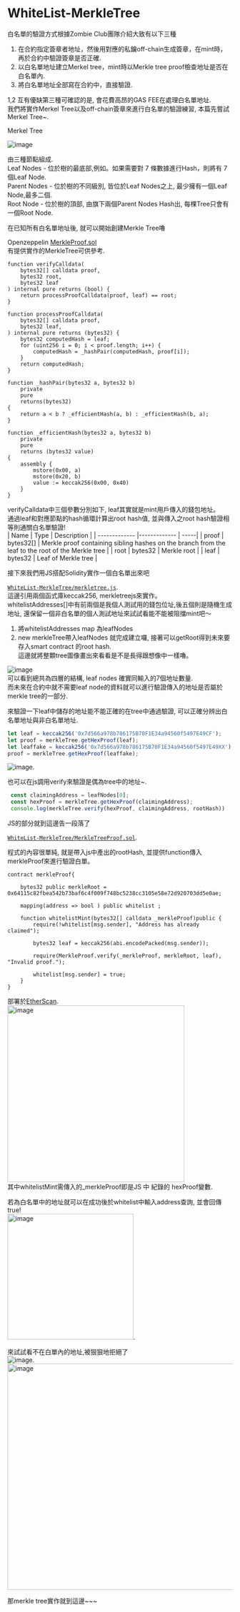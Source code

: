 # WhiteList-MerkleTree
白名單的驗證方式根據Zombie Club團隊介紹大致有以下三種
1. 在合約指定簽章者地址，然後用對應的私鑰off-chain生成簽章，在mint時，再於合約中驗證簽章是否正確.  
2. 以白名單地址建立Merkel tree，mint時以Merkle tree proof檢查地址是否在白名單內.  
3. 將白名單地址全部寫在合約中，直接驗證.  

1,2 互有優缺第三種可確認的是, 會花費高昂的GAS FEE在處理白名單地址.  
我們將實作Merkel Tree以及off-chain簽章來進行白名單的驗證練習, 本篇先嘗試Merkel Tree~.  

Merkel Tree

![image](https://user-images.githubusercontent.com/24216536/197123828-1ab168d8-3bc0-4288-9c06-28755aefc3b5.png)

由三種節點組成.  
Leaf Nodes - 位於樹的最底部,例如。如果需要對 7 條數據進行Hash，則將有 7 個Leaf Node.  
Parent Nodes - 位於樹的不同級別, 皆位於Leaf Nodes之上, 最少擁有一個Leaf Node,最多二個.  
Root Node - 位於樹的頂部, 由旗下兩個Parent Nodes Hash出, 每棵Tree只會有一個Root Node.  

在已知所有白名單地址後, 就可以開始創建Merkle Tree嚕   

Openzeppelin [MerkleProof.sol]([url](https://github.com/OpenZeppelin/openzeppelin-contracts/blob/master/contracts/utils/cryptography/MerkleProof.sol))   
有提供實作的MerkleTree可供參考.  
```Solidity
function verifyCalldata(
    bytes32[] calldata proof,
    bytes32 root,
    bytes32 leaf
) internal pure returns (bool) {
    return processProofCalldata(proof, leaf) == root;
}

function processProofCalldata(
    bytes32[] calldata proof,
    bytes32 leaf,
) internal pure returns (bytes32) {
    bytes32 computedHash = leaf;
    for (uint256 i = 0; i < proof.length; i++) {
        computedHash = _hashPair(computedHash, proof[i]);
    }
    return computedHash;
}

function _hashPair(bytes32 a, bytes32 b)
    private
    pure
    returns(bytes32)
{
    return a < b ? _efficientHash(a, b) : _efficientHash(b, a);
}

function _efficientHash(bytes32 a, bytes32 b)
    private
    pure
    returns (bytes32 value)
{
    assembly {
        mstore(0x00, a)
        mstore(0x20, b)
        value := keccak256(0x00, 0x40)
    }
}
```
verifyCalldata中三個參數分別如下, leaf其實就是mint用戶傳入的錢包地址。  
通過leaf和對應節點的hash循環計算出root hash值, 並與傳入之root hash驗證相等則通關白名單驗證!   
| Name        | Type           | Description  |
| ------------- |------------- | -----|
| proof | bytes32[] | Merkle proof containing sibling hashes on the branch from the leaf to the root of the Merkle tree | 
| root | bytes32 | Merkle root | 
| leaf | bytes32 | Leaf of Merkle tree | 
      
接下來我們用JS搭配Solidity實作一個白名單出來吧     

[`WhiteList-MerkleTree/merkletree.js`](merkletree.js).  
這邊引用兩個函式庫keccak256, merkletreejs來實作。  
whitelistAddresses[]中有前兩個是我個人測試用的錢包位址,後五個則是隨機生成地址, 還保留一個非白名單的個人測試地址來試試看能不能被阻擋mint吧～  
1. 將whitelistAddresses map 為leafNodes
2. new merkleTree帶入leafNodes
就完成建立囉, 接著可以getRoot得到未來要存入smart contract 的root hash.  
這邊就將整顆tree圖像畫出來看看是不是長得跟想像中一樣嚕。  

![image](https://user-images.githubusercontent.com/24216536/197158555-d22d8fac-ec77-4823-9007-61f780ec801d.png)   
可以看到總共為四層的結構, leaf nodes 確實同輸入的7個地址數量.   
而未來在合約中就不需要leaf node的資料就可以進行驗證傳入的地址是否屬於merkle tree的一部分.  

來驗證一下leaf中儲存的地址能不能正確的在tree中通過驗證, 可以正確分辨出白名單地址與非白名單地址.  
```Javascript
let leaf = keccak256('0x7d566a978b786175B70F1E34a94560f5497E49CF');
let proof = merkleTree.getHexProof(leaf);
let leaffake = keccak256('0x7d566a978b786175B70F1E34a94560f5497E49XX');
proof = merkleTree.getHexProof(leaffake);
```
![image](https://user-images.githubusercontent.com/24216536/197184452-e85b9b0a-d92b-4863-acc0-f0dc4a21bb0e.png).  
   
也可以在js調用verify來驗證是偶為tree中的地址~.  
```Javascript
 const claimingAddress = leafNodes[0];
 const hexProof = merkleTree.getHexProof(claimingAddress);
 console.log(merkleTree.verify(hexProof, claimingAddress, rootHash))
```
JS的部分就到這邊告一段落了   

[`WhiteList-MerkleTree/MerkleTreeProof.sol`](MerkleTreeProof.sol).  

程式的內容很單純, 就是帶入js中產出的rootHash, 並提供function傳入merkleProof來進行驗證白單。  
```Solidity
contract merkleProof{

    bytes32 public merkleRoot = 0x64115c82fbea542b73baf6c4f009f748bc5238cc3105e58e72d920703dd5e0ae;

    mapping(address => bool ) public whitelist ;

    function whitelistMint(bytes32[] calldata _merkleProof)public {
        require(!whitelist[msg.sender], "Address has already claimed");

        bytes32 leaf = keccak256(abi.encodePacked(msg.sender));
        
        require(MerkleProof.verify(_merkleProof, merkleRoot, leaf), "Invalid proof.");
        
        whitelist[msg.sender] = true;
    }
}
```
部署於[EtherScan](https://goerli.etherscan.io/address/0x107978c61d59830d0bf90ea011ce5b918cbd8b62).  
<img width="396" alt="image" src="https://user-images.githubusercontent.com/24216536/197229274-614c4e02-0695-403c-8663-a0db065abc48.png">  
其中whitelistMint需傳入的_merkleProof即是JS 中 紀錄的 hexProof變數.  

若為白名單中的地址就可以在成功後於whitelist中輸入address查詢, 並會回傳true!  
<img width="282" alt="image" src="https://user-images.githubusercontent.com/24216536/197230618-cbac3b9c-fe97-418a-8c50-a10c798e4331.png">.  

來試試看不在白單內的地址,被狠狠地拒絕了   
![image](https://user-images.githubusercontent.com/24216536/197231277-a5ef606b-1d6f-47bf-90dd-bb095aed7ab9.png).  
<img width="507" alt="image" src="https://user-images.githubusercontent.com/24216536/197231155-b705fc31-c6d0-463d-87ca-f0af37481117.png">   

那merkle tree實作就到這邊~~~














